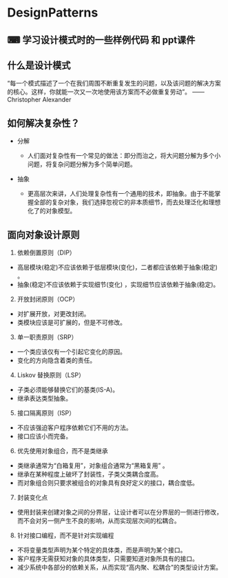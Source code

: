 # DesignPatterns
## ⌨ 学习设计模式时的一些样例代码 和 ppt课件

## 什么是设计模式

“每一个模式描述了一个在我们周围不断重复发生的问题，以及该问题的解决方案的核心。这样，你就能一次又一次地使用该方案而不必做重复劳动”。
——Christopher Alexander

## 如何解决复杂性？

+ 分解

  + 人们面对复杂性有一个常见的做法：即分而治之，将大问题分解为多个小问题，将复杂问题分解为多个简单问题。

+ 抽象

  + 更高层次来讲，人们处理复杂性有一个通用的技术，即抽象。由于不能掌握全部的复杂对象，我们选择忽视它的非本质细节，而去处理泛化和理想化了的对象模型。

  

## 面向对象设计原则

1. 依赖倒置原则（DIP）

  + 高层模块(稳定)不应该依赖于低层模块(变化)，二者都应该依赖于抽象(稳定) 。
  + 抽象(稳定)不应该依赖于实现细节(变化) ，实现细节应该依赖于抽象(稳定)。

2. 开放封闭原则（OCP）

  + 对扩展开放，对更改封闭。
  + 类模块应该是可扩展的，但是不可修改。

3. 单一职责原则（SRP）

  + 一个类应该仅有一个引起它变化的原因。
  + 变化的方向隐含着类的责任。

4. Liskov 替换原则（LSP）

  + 子类必须能够替换它们的基类(IS-A)。
  + 继承表达类型抽象。

5. 接口隔离原则（ISP）

  + 不应该强迫客户程序依赖它们不用的方法。
  + 接口应该小而完备。

6. 优先使用对象组合，而不是类继承

  + 类继承通常为“白箱复用”，对象组合通常为“黑箱复用” 。
  + 继承在某种程度上破坏了封装性，子类父类耦合度高。
  + 而对象组合则只要求被组合的对象具有良好定义的接口，耦合度低。

7. 封装变化点

  + 使用封装来创建对象之间的分界层，让设计者可以在分界层的一侧进行修改，而不会对另一侧产生不良的影响，从而实现层次间的松耦合。

8. 针对接口编程，而不是针对实现编程

  + 不将变量类型声明为某个特定的具体类，而是声明为某个接口。
  + 客户程序无需获知对象的具体类型，只需要知道对象所具有的接口。
  + 减少系统中各部分的依赖关系，从而实现“高内聚、松耦合”的类型设计方案。
